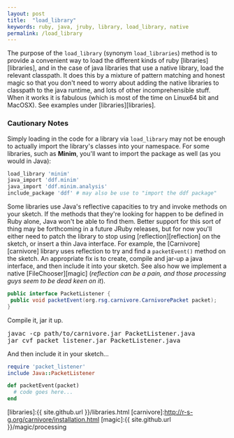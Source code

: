 ```yaml
---
layout: post
title:  "load_library"
keywords: ruby, java, jruby, library, load_library, native
permalink: /load_library
---
```

The purpose of the `load_library` (synonym `load_libraries`) method is to provide a convenient way to load the different kinds of ruby [libraries][libraries], and in the case of java libraries that use a native library, load the relevant classpath.  It does this by a mixture of pattern matching and honest magic so that you don't need to worry about adding the native libraries to classpath to the java runtime, and lots of other incomprehensible stuff. When it works it is fabulous (which is most of the time on Linux64 bit and MacOSX). See examples under [libraries][libraries].

### Cautionary Notes ###

Simply loading in the code for a library via `load_library` may not be enough to actually import the library's classes into your namespace. For some libraries, such as __Minim__, you'll want to import the package as well (as you would in Java):

```ruby
load_library 'minim'
java_import 'ddf.minim'
java_import 'ddf.minim.analysis'
include_package 'ddf' # may also be use to "import the ddf package"
```

 Some libraries use Java's reflective capacities to try and invoke methods on your sketch. If the methods that they're looking for happen to be defined in Ruby alone, Java won't be able to find them. Better support for this sort of thing may be forthcoming in a future JRuby releases, but for now you'll either need to patch the library to stop using [reflection][reflection] on the sketch, or insert a thin Java interface. For example, the [Carnivore][carnivore] library uses reflection to try and find a `packetEvent()` method on the sketch. An appropriate fix is to create, compile and jar-up a java interface, and then include it into your sketch. See also how we implement a native [FileChooser][magic] (_reflection can be a pain, and those processing guys seem to be dead keen on it_).

```java
public interface PacketListener {
 public void packetEvent(org.rsg.carnivore.CarnivorePacket packet);  
}
```

Compile it, jar it up.

<pre>
javac -cp path/to/carnivore.jar PacketListener.java
jar cvf packet_listener.jar PacketListener.java
</pre>

And then include it in your sketch...

```ruby
require 'packet_listener'
include Java::PacketListener

def packetEvent(packet)
  # code goes here...
end
```

[libraries]:{{ site.github.url }}/libraries.html
[carnivore]:http://r-s-g.org/carnivore/installation.html
[magic]:{{ site.github.url }}/magic/processing
